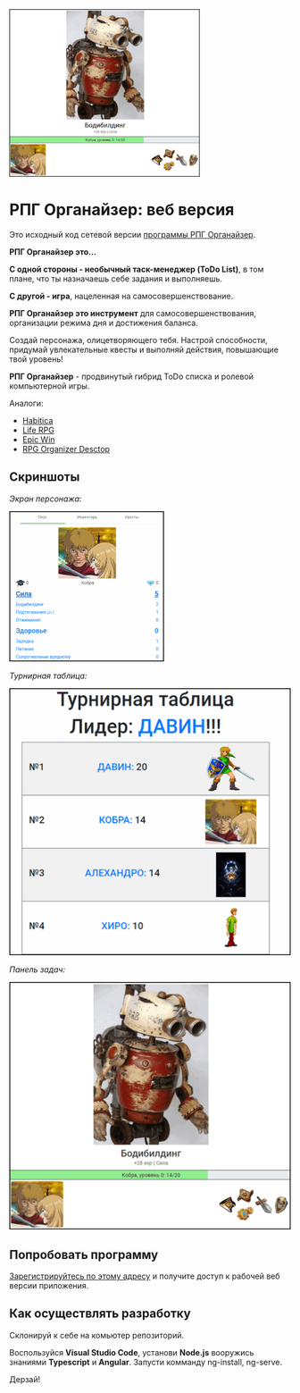 <img src="%D0%9F%D0%B0%D0%BD%D0%B5%D0%BB%D1%8C%D0%97%D0%B0%D0%B4%D0%B0%D1%87.png" alt="ПанельЗадач" height="300"/>

# РПГ Органайзер: веб версия

Это исходный код сетевой версии [программы РПГ Органайзер](http://nerdistway.blogspot.com/2013/07/mylife-rpg-organizer.html).

**РПГ Органайзер это…**

**С одной стороны - необычный таск-менеджер (ToDo List)**, в том плане, что ты назначаешь себе задания и выполняешь.

**С другой - игра**, нацеленная на самосовершенствование.

**РПГ Органайзер это инструмент** для самосовершенствования, организации режима дня и достижения баланса.

Создай персонажа, олицетворяющего тебя. Настрой способности, придумай увлекательные квесты и выполняй действия, повышающие твой уровень!

**РПГ Органайзер** - продвинутый гибрид ToDo списка и ролевой компьютерной игры.

Аналоги:

- [Habitica](https://habitica.com/static/home)
- [Life RPG](https://play.google.com/store/apps/details?id=com.jayvant.liferpgmissions&hl=en)
- [Epic Win](https://play.google.com/store/apps/details?id=com.supermono.epicwin&hl=ru)
- [RPG Organizer Desctop](https://github.com/pashkas/rpgorganizer_desctop)

## Скриншоты

*Экран персонажа*:

<img src="MainWindow.png" alt="MainWindow" style="zoom:50%;" />

*Турнирная таблица:*

<img src="%D0%A2%D1%83%D1%80%D0%BD%D0%B8%D1%80%D0%BD%D0%B0%D1%8F%D0%A2%D0%B0%D0%B1%D0%BB%D0%B8%D1%86%D0%B0.png" alt="ТурнирнаяТаблица" style="zoom:50%;" />

*Панель задач:*

<img src="%D0%9F%D0%B0%D0%BD%D0%B5%D0%BB%D1%8C%D0%97%D0%B0%D0%B4%D0%B0%D1%87.png" alt="ПанельЗадач" style="zoom:50%;" />

## Попробовать программу

[Зарегистрируйтесь по этому адресу](http://nerdistway.blogspot.com/2013/07/mylife-rpg-organizer.html) и получите доступ к рабочей веб версии приложения.

## Как осуществлять разработку

Склонируй к себе на комьютер репозиторий. 

Воспользуйся **Visual Studio Code**, установи **Node.js** вооружись знаниями **Typescript** и **Angular**.  Запусти комманду ng-install, ng-serve.

Дерзай!
